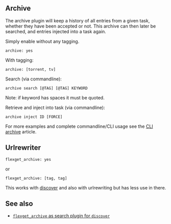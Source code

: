## Archive
The archive plugin will keep a history of all entries from a given task, whether they have been accepted or not. This archive can then later be searched, and entries injected into a task again.


Simply enable without any tagging.

```
archive: yes
```

With tagging:

```
archive: [torrent, tv]
```

Search (via commandline):

```
archive search [@TAG] [@TAG] KEYWORD
```
Note: if keyword has spaces it must be quoted.

Retrieve and inject into task (via commandline):

```
archive inject ID [FORCE]
```
For more examples and complete commandline/CLI usage see the [CLI archive](/CLI/archive) article.

## Urlrewriter
```
flexget_archive: yes
```

or

```
flexget_archive: [tag, tag]
```

This works with [discover](/Plugins/discover) and also with urlrewriting but has less use in there.

## See also
- [`flexget_archive` as search plugin for `discover`](/Searches/flexget_archive)